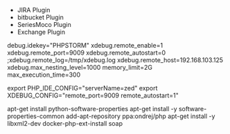  - JIRA Plugin
 - bitbucket Plugin
 - SeriesMoco Plugin
 - Exchange Plugin
 
 
debug.idekey="PHPSTORM"
xdebug.remote_enable=1
xdebug.remote_port=9009
xdebug.remote_autostart=0
;xdebug.remote_log=/tmp/xdebug.log
xdebug.remote_host=192.168.103.125
xdebug.max_nesting_level=1000
memory_limit=2G
max_execution_time=300

 
 export PHP_IDE_CONFIG="serverName=zed"
 export XDEBUG_CONFIG="remote_port=9009 remote_autostart=1"
 
 apt-get install python-software-properties
 apt-get install -y software-properties-common
 add-apt-repository ppa:ondrej/php
apt-get install -y libxml2-dev
docker-php-ext-install soap
